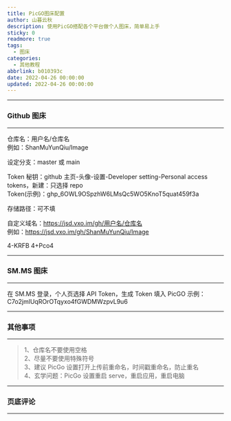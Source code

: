 ```yaml
---
title: PicGO图床配置
author: 山暮云秋
description: 使用PicGO搭配各个平台做个人图床，简单易上手
sticky: 0
readmore: true
tags:
  - 图床
categories:
  - 其他教程
abbrlink: b010393c
date: 2022-04-26 00:00:00
updated: 2022-04-26 00:00:00
---
```


---

### **Github 图床**

---

仓库名：用户名/仓库名  
例如：ShanMuYunQiu/Image

设定分支：master 或 main

Token 秘钥：github 主页-头像-设置-Developer setting-Personal access tokens，新建：只选择 repo  
Token(示例)：ghp_6OWL9OSpzhW6LMsQc5WO5KnoT5quat459f3a

<!-- more -->

存储路径：可不填

自定义域名：https://jsd.vxo.im/gh/用户名/仓库名  
例如：https://jsd.vxo.im/gh/ShanMuYunQiu/Image

4-KRFB
4+Pco4

---

### **SM.MS 图床**

---

在 SM.MS 登录，个人页选择 API Token，生成 Token 填入 PicGO
示例：C7o2jmlUqROrOTqyxo4fGWDMWzpvL9u6

---

### **其他事项**

---

<div class="danger">

> 1、仓库名不要使用空格  
> 2、尽量不要使用特殊符号  
> 3、建议 PicGo 设置打开上传前重命名，时间戳重命名，防止重名  
> 4、玄学问题：PicGo 设置重启 serve，重启应用，重启电脑

</div>

---

### **页底评论**

---
